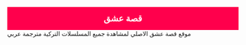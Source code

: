 <div style="width:100%;background:#ff004c;color:#fff;padding:15px;text-align:center;font-size:20px;font-weight:bold;direction:rtl;">
  <a href="https://z.3isk.news/" style="color:#fff;text-decoration:none;">قصة عشق</a>
</div>
موقع قصة عشق الاصلي لمشاهدة جميع المسلسلات التركية مترجمة عربي
